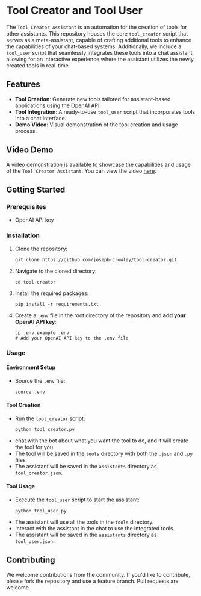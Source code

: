 # Tool Creator and Tool User

The `Tool Creator Assistant` is an automation for the creation of tools for other assistants. This repository houses the core `tool_creator` script that serves as a meta-assistant, capable of crafting additional tools to enhance the capabilities of your chat-based systems. Additionally, we include a `tool_user` script that seamlessly integrates these tools into a chat assistant, allowing for an interactive experience where the assistant utilizes the newly created tools in real-time.

## Features

- **Tool Creation**: Generate new tools tailored for assistant-based applications using the OpenAI API.
- **Tool Integration**: A ready-to-use `tool_user` script that incorporates tools into a chat interface.
- **Demo Video**: Visual demonstration of the tool creation and usage process.

## Video Demo

A video demonstration is available to showcase the capabilities and usage of the `Tool Creator Assistant`. You can view the video [here](https://youtu.be/18Dl2Y46ej4).


## Getting Started

### Prerequisites

- OpenAI API key

### Installation

1. Clone the repository:
   ```shell
   git clone https://github.com/joseph-crowley/tool-creator.git
   ```
2. Navigate to the cloned directory:
   ```shell
   cd tool-creator
   ```
3. Install the required packages:
   ```shell
   pip install -r requirements.txt
   ```
4. Create a `.env` file in the root directory of the repository and **add your OpenAI API key**:
   ```shell
   cp .env.example .env
   # Add your OpenAI API key to the .env file
   ```

### Usage

#### Environment Setup

- Source the `.env` file:
  ```shell
  source .env
  ```

#### Tool Creation

- Run the `tool_creator` script:
  ```shell
  python tool_creator.py
  ```
- chat with the bot about what you want the tool to do, and it will create the tool for you.
- The tool will be saved in the `tools` directory with both the `.json` and `.py` files
- The assistant will be saved in the `assistants` directory as `tool_creator.json`.

#### Tool Usage

- Execute the `tool_user` script to start the assistant:
  ```shell
  python tool_user.py
  ```
- The assistant will use all the tools in the `tools` directory.
- Interact with the assistant in the chat to use the integrated tools.
- The assistant will be saved in the `assistants` directory as `tool_user.json`.

## Contributing

We welcome contributions from the community. If you'd like to contribute, please fork the repository and use a feature branch. Pull requests are welcome.